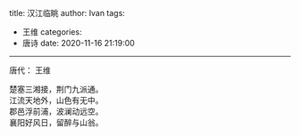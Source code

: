 title: 汉江临眺
author: Ivan
tags:
  - 王维
categories:
  - 唐诗
date: 2020-11-16 21:19:00
---
唐代： 王维

楚塞三湘接，荆门九派通。  
江流天地外，山色有无中。  
郡邑浮前浦，波澜动远空。  
襄阳好风日，留醉与山翁。  